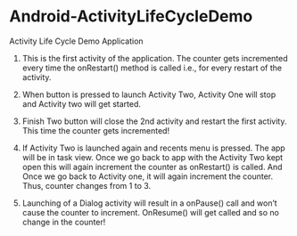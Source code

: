 # Android-ActivityLifeCycleDemo
Activity Life Cycle Demo Application
						

1.	This is the first activity of the application. The counter gets incremented every time the onRestart() method is called i.e.,
for every restart of the activity.
                     
2.	When button is pressed to launch Activity Two, Activity One will stop and Activity two will get started.

3.	Finish Two button will close the 2nd activity and restart the first activity. This time the counter gets incremented!

4.	If Activity Two is launched again and recents menu is pressed. The app will be in task view. 
Once we go back to app with the Activity Two kept open this will again increment the counter as onRestart() is called. 
And Once we go back to Activity one, it will again increment the counter. Thus, counter changes from 1 to 3.

5.	Launching of a Dialog activity will result in a onPause() call and won’t cause the counter to increment. 
OnResume() will get called and so no change in the counter!

                                      

